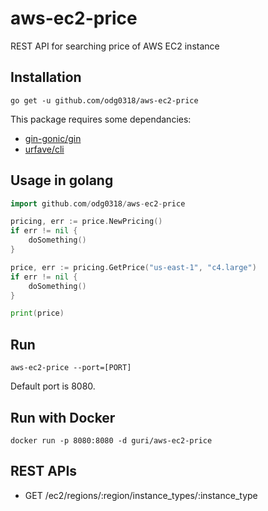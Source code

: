 # aws-ec2-price
REST API for searching price of AWS EC2 instance

Installation 
------------
	go get -u github.com/odg0318/aws-ec2-price

This package requires some dependancies:
* [gin-gonic/gin](https://github.com/gin-gonic/gin)
* [urfave/cli](https://github.com/urfave/cli)

Usage in golang
---------------
```go
import github.com/odg0318/aws-ec2-price

pricing, err := price.NewPricing()
if err != nil {
	doSomething()
}

price, err := pricing.GetPrice("us-east-1", "c4.large")
if err != nil {
	doSomething()
}

print(price)
```

Run 
---
	aws-ec2-price --port=[PORT]

Default port is 8080.

Run with Docker
---------------
	docker run -p 8080:8080 -d guri/aws-ec2-price

REST APIs
---------
* GET /ec2/regions/:region/instance_types/:instance_type
